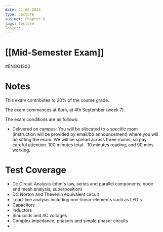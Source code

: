 ```yaml
---
date: 21-08-2023
type: Lecture
subject: Chapter 6
tags: lecture
Topic:: 
---
```

# [[Mid-Semester Exam]]
#ENGG1300
# Notes

This exam contributes to 20% of the course grade.

The exam commences at 6pm, at 4th September (week 7).

The exam conditions are as follows:
- Delivered on campus: You will be allocated to a specific room (instruction will be provided by email/bb announcement) where you will be sitting the exam. We will be spread across three rooms, so pay careful attention.
100 minutes total - 10 minutes reading, and 90 mins working.

# Test Coverage

- Dc Circuit Analysis (ohm's law, series and parallel components, node and mesh analysis, superposition)
- DC Norton and Thevenin equivalent circuit
- Load-line analysis including non-linear-elements such as LED's
- Capacitors
- Inductors
- Sinusoids and AC voltages
- Complex impedance, phasors and simple phasor circuits
- 
